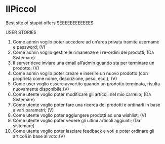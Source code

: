 # IlPiccol
Best site of stupid offers
 SEEEEEEEEEEEES

 USER STORIES
 1) Come admin voglio poter accedere ad un’area privata tramite username e password; (V)
 2) Come admin voglio gestire le rimanenze e i re-ordini dei prodotti; (Da Sistemare)
 3) Il server deve inviare una email all’admin quando sta per terminare un prodotto; (V)
 4) Come admin voglio poter creare e inserire un nuovo prodotto (con proprietà come nome, descrizione, peso, ecc.); (V)
 5) Come user voglio essere avvertito quando un prodotto terminato, risulta nuovamente disponibile;(V)
 6) Come utente voglio poter modificare gli articoli nel mio carrello; (Da Sistemare)
 7) Come utente voglio poter fare una ricerca dei prodotti e ordinarli in base a vari parametri; (V)
 8) Come utente voglio poter aggiungere prodotti ad una wishlist; (V)
 9) Come utente voglio poter vedere gli ultimi articoli aggiunti; (Da sistemare)
 10) Come utente voglio poter lasciare feedback e voti e poter ordinare gli articoli in base al voto;(V)